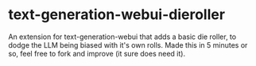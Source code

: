 # text-generation-webui-dieroller
An extension for text-generation-webui that adds a basic die roller, to dodge the LLM being biased with it's own rolls.
Made this in 5 minutes or so, feel free to fork and improve (it sure does need it).